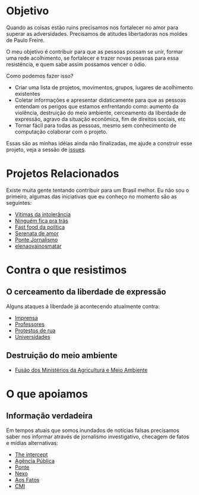 # Objetivo
Quando as coisas estão ruins precisamos nos fortalecer no amor para superar as adversidades. Precisamos de atitudes libertadoras nos moldes de Paulo Freire.

O meu objetivo é contribuir para que as pessoas possam se unir, formar uma rede acolhimento, se fortalecer e trazer novas pessoas para essa resistência, e quem sabe assim possamos vencer o ódio.

Como podemos fazer isso?

- Criar uma lista de projetos, movimentos, grupos, lugares de acolhimento existentes
- Coletar informações e apresentar didaticamente para que as pessoas entendam os perigos que estamos enfrentando como: aumento da violência, destruição do meio ambiente, cerceamento da liberdade de expressão, agravo da situação econômica, fim de direitos sociais, etc
- Tornar fácil para todas as pessoas, mesmo sem conhecimento de computação colaborar com o projeto.

Essas são as minhas idéias ainda não finalizadas, me ajude a construir esse projeto, veja a sessão de [issues](https://github.com/renvieir/resistencia-amor/issues).

# Projetos Relacionados

Existe muita gente tentando contribuir para um Brasil melhor. Eu não sou o primeiro, algumas das iniciativas que eu conheço no momento são as seguintes:

- [Vítimas da intolerância](https://www.vitimasdaintolerancia.org/)
- [Ninguém fica pra trás](https://www.ninguemficapratras.org/)
- [Fast food da política](https://www.facebook.com/fastfooddapolitica/)
- [Serenata de amor](https://serenata.ai/)
- [Ponte Jornalismo](https://ponte.org/)
- [elenaovainosmatar](https://www.instagram.com/elenaovainosmatar)

# Contra o que resistimos

## O cerceamento da liberdade de expressão

Alguns ataques à liberdade já acontecendo atualmente contra:
- [Imprensa](https://www.terra.com.br/noticias/brasil/politica/entidades-condenam-ameaca-de-bolsonaro-de-punir-imprensa-com-corte-de-publicidade-oficial,2e219d2c6ada6652077164bdb932cb47z81g79do.html)
- [Professores](http://agenciabrasil.ebc.com.br/educacao/noticia/2018-10/mp-vai-investigar-deputada-que-pediu-o-monitoramento-de-professores)
- [Protestos de rua](https://brasil.elpais.com/brasil/2017/06/27/politica/1498596183_811422.html)
- [Universidades](https://www1.folha.uol.com.br/cotidiano/2018/10/universidades-de-todo-o-pais-sao-alvo-de-acoes-policiais-e-da-justica-eleitoral.shtml)

## Destruição do meio ambiente

- [Fusão dos Ministérios da Agricultura e Meio Ambiente](http://agenciabrasil.ebc.com.br/politica/noticia/2018-10/maggi-lamenta-fusao-de-pastas-da-agricultura-e-meio-ambiente)

# O que apoiamos

## Informação verdadeira

Em tempos atuais que somos inundados de notícias falsas precisamos saber nos informar através de jornalismo investigativo, checagem de fatos e mídias alternativas:

- [The intercept](https://theintercept.com/)
- [Agência Pública](https://apublica.org/)
- [Ponte](https://ponte.org/)
- [Nexo](https://www.nexojornal.com.br/)
- [Aos Fatos](https://aosfatos.org/)
- [CMI](https://midiaindependente.org/)
